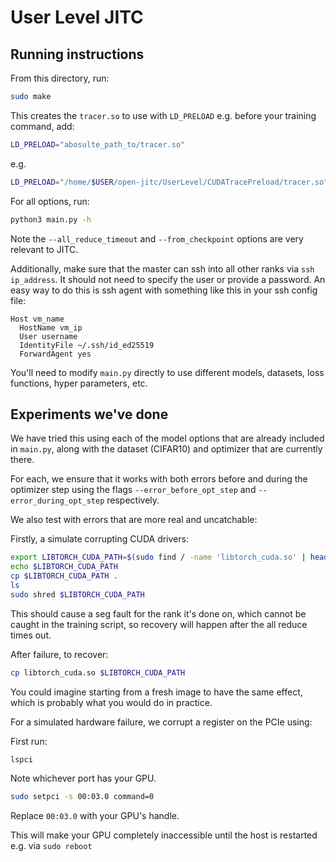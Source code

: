 # User Level JITC

## Running instructions

From this directory, run:
```bash
sudo make
```
This creates the `tracer.so` to use with `LD_PRELOAD` e.g. before your training command, add:

```bash
LD_PRELOAD="abosulte_path_to/tracer.so"
```

e.g.

```bash
LD_PRELOAD="/home/$USER/open-jitc/UserLevel/CUDATracePreload/tracer.so" python3 main.py --master-ip 10.128.0.14 --all_reduce_timeout 100 --num-nodes 2  --rank 0
```

For all options, run:
```bash
python3 main.py -h
```
Note the `--all_reduce_timeout` and `--from_checkpoint` options are very relevant to JITC.

Additionally, make sure that the master can ssh into all other ranks via `ssh ip_address`. It should not need to specify the user or provide a password. An easy way to do this is ssh agent with something like this in your ssh config file:

```
Host vm_name
  HostName vm_ip
  User username
  IdentityFile ~/.ssh/id_ed25519
  ForwardAgent yes
```

You'll need to modify `main.py` directly to use different models, datasets, loss functions, hyper parameters, etc.

## Experiments we've done

We have tried this using each of the model options that are already included in `main.py`, along with the dataset (CIFAR10) and optimizer that are currently there.

For each, we ensure that it works with both errors before and during the optimizer step using the flags `--error_before_opt_step` and `--error_during_opt_step` respectively.

We also test with errors that are more real and uncatchable:

Firstly, a simulate  corrupting CUDA drivers:
```bash
export LIBTORCH_CUDA_PATH=$(sudo find / -name 'libtorch_cuda.so' | head -n 1)
echo $LIBTORCH_CUDA_PATH
cp $LIBTORCH_CUDA_PATH .
ls
sudo shred $LIBTORCH_CUDA_PATH
```
This should cause a seg fault for the rank it's done on, which cannot be caught in the training script, so recovery will happen after the all reduce times out.

After failure, to recover:
```bash
cp libtorch_cuda.so $LIBTORCH_CUDA_PATH
```
You could imagine starting from a fresh image to have the same effect, which is probably what you would do in practice.

For a simulated hardware failure, we corrupt a register on the PCIe using:

First run:
```bash
lspci
```
Note whichever port has your GPU.
```bash
sudo setpci -s 00:03.0 command=0
```
Replace `00:03.0` with your GPU's handle.

This will make your GPU completely inaccessible until the host is restarted e.g. via `sudo reboot`

